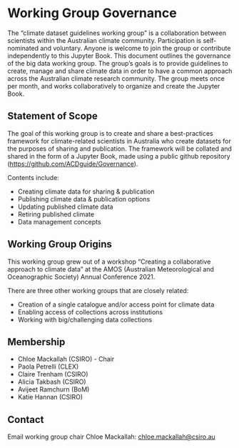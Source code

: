 # Working Group Governance

The “climate dataset guidelines working group” is a collaboration between scientists within the Australian climate community. Participation is self-nominated and voluntary. Anyone is welcome to join the group or contribute independently to this Jupyter Book. This document outlines the governance of the big data working group. The group’s goals is to provide guidelines to create, manage and share climate data in order to have a common approach across the Australian climate research community. The group meets once per month, and works collaboratively to organize and create the Jupyter Book.

## Statement of Scope

The goal of this working group is to create and share a best-practices framework for climate-related scientists in Australia who create datasets for the purposes of sharing and publication. The framework will be collated and shared in the form of a Jupyter Book, made using a public github repository (https://github.com/ACDguide/Governance). 

Contents include:
- Creating climate data for sharing & publication
- Publishing climate data & publication options 
- Updating published climate data
- Retiring published climate
- Data management concepts

## Working Group Origins
This working group grew out of a workshop “Creating a collaborative approach to climate data” at the AMOS (Australian Meteorological and Oceanographic Society) Annual Conference 2021. 

There are three other working groups that are closely related:
- Creation of a single catalogue and/or access point for climate data
- Enabling access of collections across institutions
- Working with big/challenging data collections


## Membership

- Chloe Mackallah (CSIRO) - Chair
- Paola Petrelli (CLEX)
- Claire Trenham (CSIRO)
- Alicia Takbash (CSIRO)
- Avijeet Ramchurn (BoM)
- Katie Hannan (CSIRO)

## Contact

Email working group chair Chloe Mackallah: chloe.mackallah@csiro.au 
